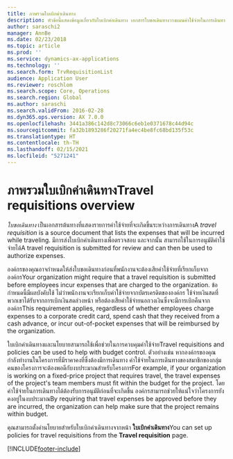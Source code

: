 ```yaml
---
title: ภาพรวมใบเบิกค่าเดินทาง
description: หัวข้อนี้แสดงข้อมูลเกี่ยวกับใบเบิกค่าเดินทาง เอกสารใบขอเดินทางวางแผนค่าใช้จ่ายในการเดินทาง
author: saraschi2
manager: AnnBe
ms.date: 02/23/2018
ms.topic: article
ms.prod: ''
ms.service: dynamics-ax-applications
ms.technology: ''
ms.search.form: TrvRequisitionList
audience: Application User
ms.reviewer: roschlom
ms.search.scope: Core, Operations
ms.search.region: Global
ms.author: saraschi
ms.search.validFrom: 2016-02-28
ms.dyn365.ops.version: AX 7.0.0
ms.openlocfilehash: 3441a386c142d8c73066c6eb1e0371678c44d94c
ms.sourcegitcommit: fa32b1893286f20271fa4ec4be8fc68bd135f53c
ms.translationtype: HT
ms.contentlocale: th-TH
ms.lasthandoff: 02/15/2021
ms.locfileid: "5271241"
---
```

# <a name="travel-requisitions-overview"></a><span data-ttu-id="b19d8-104">ภาพรวมใบเบิกค่าเดินทาง</span><span class="sxs-lookup"><span data-stu-id="b19d8-104">Travel requisitions overview</span></span>

<span data-ttu-id="b19d8-105">*ใบขอเดินทาง* เป็นเอกสารต้นทางที่แสดงรายการค่าใช้จ่ายที่จะเกิดขึ้นระหว่างการเดินทาง</span><span class="sxs-lookup"><span data-stu-id="b19d8-105">A *travel requisition* is a source document that lists the expenses that will be incurred while traveling.</span></span> <span data-ttu-id="b19d8-106">มีการส่งใบเบิกค่าเดินทางเพื่อตรวจสอบ และจากนั้น สามารถใช้ในการอนุมัติค่าใช้จ่ายได้</span><span class="sxs-lookup"><span data-stu-id="b19d8-106">A travel requisition is submitted for review and can then be used to authorize expenses.</span></span>

<span data-ttu-id="b19d8-107">องค์กรของคุณอาจกำหนดให้ส่งใบขอเดินทางก่อนที่พนักงานจะต้องเสียค่าใช้จ่ายที่เรียกเก็บจากองค์กร</span><span class="sxs-lookup"><span data-stu-id="b19d8-107">Your organization might require that a travel requisition is submitted before employees incur expenses that are charged to the organization.</span></span> <span data-ttu-id="b19d8-108">ข้อกำหนดนี้มีผลบังคับใช้ ไม่ว่าพนักงานจะเรียกเก็บค่าใช้จ่ายจากบัตรเครดิตขององค์กร ใช้จ่ายเงินสดที่พวกเขาได้รับจากการเบิกเงินสดล่วงหน้า หรือต้องเสียค่าใช้จ่ายนอกวงเงินซึ่งจะมีการเบิกคืนจากองค์กร</span><span class="sxs-lookup"><span data-stu-id="b19d8-108">This requirement applies, regardless of whether employees charge expenses to a corporate credit card, spend cash that they received from a cash advance, or incur out-of-pocket expenses that will be reimbursed by the organization.</span></span>

<span data-ttu-id="b19d8-109">ใบเบิกค่าเดินทางและนโยบายสามารถใช้เพื่อช่วยในการควบคุมค่าใช้จ่าย</span><span class="sxs-lookup"><span data-stu-id="b19d8-109">Travel requisitions and policies can be used to help with budget control.</span></span> <span data-ttu-id="b19d8-110">ตัวอย่างเช่น หากองค์กรของคุณกำลังทำงานในโครงการที่มีราคาคงที่ซึ่งต้องมีการเดินทาง ค่าใช้จ่ายในการเดินทางของสมาชิกของกลุ่มคนของโครงการจะต้องพอดีกับงบประมาณสำหรับโครงการ</span><span class="sxs-lookup"><span data-stu-id="b19d8-110">For example, if your organization is working on a fixed-price project that requires travel, the travel expenses of the project's team members must fit within the budget for the project.</span></span> <span data-ttu-id="b19d8-111">โดยค่าใช้จ่ายในการเดินทางได้ต้องรับการอนุมัติก่อนที่จะเกิดขึ้น องค์กรสามารถช่วยให้แน่ใจว่าโครงการยังคงอยู่ในงบประมาณ</span><span class="sxs-lookup"><span data-stu-id="b19d8-111">By requiring that travel expenses be approved before they are incurred, the organization can help make sure that the project remains within budget.</span></span>

<span data-ttu-id="b19d8-112">คุณสามารถตั้งค่านโยบายสำหรับใบเบิกค่าเดินทางจากหน้า **ใบเบิกค่าเดินทาง**</span><span class="sxs-lookup"><span data-stu-id="b19d8-112">You can set up policies for travel requisitions from the **Travel requisition** page.</span></span>


[!INCLUDE[footer-include](../includes/footer-banner.md)]